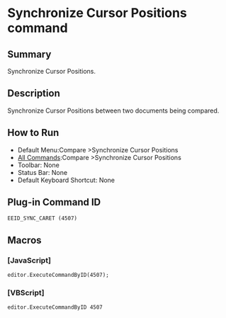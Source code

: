 # Synchronize Cursor Positions command

## Summary

Synchronize Cursor Positions.

## Description

Synchronize Cursor Positions between two documents being compared.

## How to Run

- Default Menu:Compare \>Synchronize Cursor Positions
- [All Commands](../tools/all_commands):Compare \>Synchronize Cursor Positions
- Toolbar: None
- Status Bar: None
- Default Keyboard Shortcut: None

## Plug-in Command ID

```
EEID_SYNC_CARET (4507)```

## Macros

### \[JavaScript\]

```
editor.ExecuteCommandByID(4507);
```

### \[VBScript\]

```
editor.ExecuteCommandByID 4507
```
